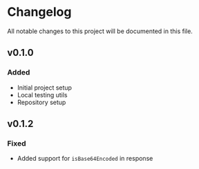 # Changelog

All notable changes to this project will be documented in this file.

<!-- The format is based on [Keep a Changelog](https://keepachangelog.com/en/1.0.0/),
and this project adheres to [Semantic Versioning](https://semver.org/spec/v2.0.0.html). -->

## v0.1.0

### Added

- Initial project setup
- Local testing utils
- Repository setup

## v0.1.2

### Fixed

- Added support for `isBase64Encoded` in response
